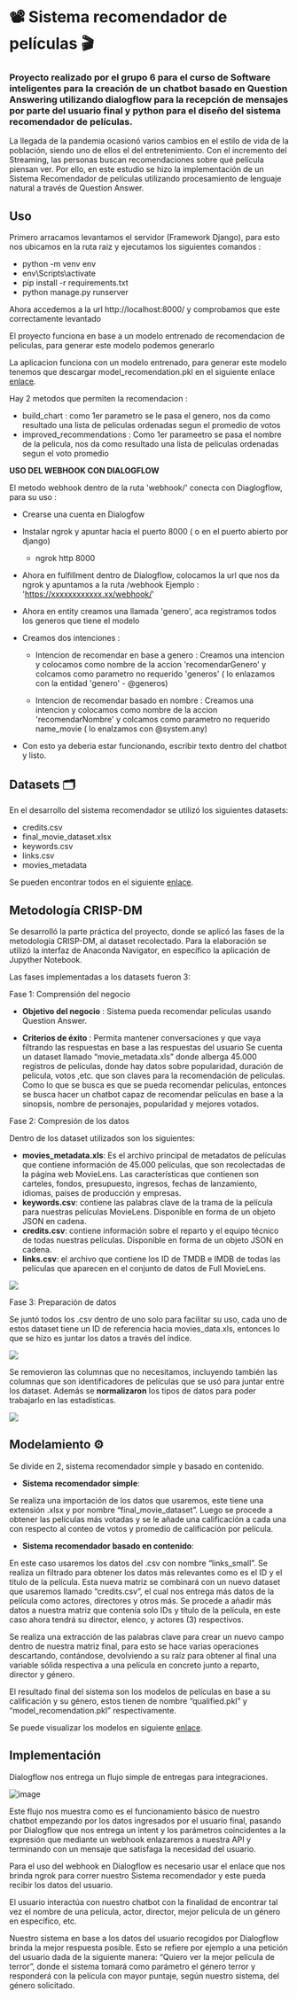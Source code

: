 # 📽 Sistema recomendador de películas 🎬

### Proyecto realizado por el grupo 6 para el curso de Software inteligentes para la creación de un chatbot basado en Question Answering utilizando dialogflow para la recepción de mensajes por parte del usuario final y python para el diseño del sistema recomendador de películas. 

La llegada de la pandemia ocasionó varios cambios en el estilo de vida de la población, siendo uno de ellos el del entretenimiento. Con el incremento del Streaming, las personas buscan recomendaciones sobre qué película piensan ver. Por ello, en este estudio se hizo la implementación de un Sistema Recomendador de películas utilizando procesamiento de lenguaje natural a través de Question Answer.


## Uso 

Primero arracamos levantamos el servidor (Framework Django), para esto nos 
ubicamos en la ruta raiz y ejecutamos los siguientes comandos : 

- python -m venv env
- env\Scripts\activate
- pip install -r requirements.txt
- python manage.py runserver

Ahora accedemos a la url http://localhost:8000/ y comprobamos que este correctamente levantado

El proyecto funciona en base a un modelo entrenado de recomendacion de peliculas, para 
generar este modelo podemos generarlo

La aplicacion funciona con un modelo entrenado, para generar este modelo tenemos
que descargar model_recomendation.pkl en el siguiente enlace [enlace](https://drive.google.com/drive/folders/1CeFqm3dvBcJvoAeMjbCmmA5XtldvW2iN?usp=sharing).

Hay 2 metodos que permiten la recomendacion : 
- build_chart : como 1er parametro se le pasa el genero, nos da como resultado una lista de peliculas ordenadas segun el promedio de votos
- improved_recommendations : Como 1er parameetro se pasa el nombre de la pelicula, nos da como resultado una lista de peliculas ordenadas segun el voto promedio

**USO DEL WEBHOOK CON DIALOGFLOW**

El metodo webhook dentro de la ruta 'webhook/' conecta con Diaglogflow, para su uso :
- Crearse una cuenta en Dialogfow
- Instalar ngrok y apuntar hacia el puerto 8000 ( o en el puerto abierto por django)
    - ngrok http 8000
- Ahora en fulfillment dentro de Dialogflow, colocamos la url que nos da ngrok y apuntamos a la ruta /webhook
    Ejemplo : 'https://xxxxxxxxxxxx.xx/webhook/'
- Ahora en entity creamos una llamada 'genero', aca registramos todos los generos que tiene el modelo
- Creamos dos intenciones :
    - Intencion de recomendar en base a genero : Creamos una intencion y colocamos como nombre de la accion         'recomendarGenero' y colcamos como parametro no requerido 'generos' ( lo enlazamos con la entidad 'genero' - @generos)
    
    - Intencion de recomendar basado en nombre : Creamos una intencion y colocamos como nombre de la accion         'recomendarNombre' y colcamos como parametro no requerido name_movie ( lo enalzamos con @system.any)

- Con esto ya deberia estar funcionando, escribir texto dentro del chatbot y listo.
## Datasets 🗂

En el desarrollo del sistema recomendador se utilizó los siguientes datasets:
- credits.csv
- final_movie_dataset.xlsx
- keywords.csv
- links.csv
- movies_metadata

Se pueden encontrar todos en el siguiente [enlace](https://drive.google.com/drive/folders/1c7ooUt2F5kgw3E6kJI8OhzH9Oi_JGE9c?usp=sharing).

## Metodología CRISP-DM

Se desarrolló la parte práctica del proyecto, donde se aplicó las fases de la metodología CRISP-DM, al dataset recolectado. 
Para la elaboración se utilizó la interfaz de Anaconda Navigator, en específico la aplicación de Jupyther Notebook.

Las fases implementadas a los datasets fueron 3:

Fase 1: Comprensión del negocio

- **Objetivo del negocio** : 
Sistema pueda recomendar películas usando Question Answer.

- **Criterios de éxito** : 
Permita mantener conversaciones y que vaya filtrando las respuestas en base a las respuestas del usuario
Se cuenta un dataset llamado “movie_metadata.xls” donde alberga 45.000 registros de películas, donde hay datos sobre popularidad, duración de película, votos ,etc. que son claves para la recomendación de películas.
Como lo que se busca es que se pueda recomendar películas, entonces se busca hacer un chatbot capaz de recomendar películas en base a la sinopsis, nombre de personajes, popularidad y mejores votados.

Fase 2: Compresión de los datos 

Dentro de los dataset utilizados son los siguientes:
- **movies_metadata.xls**: Es el archivo principal de metadatos de películas que contiene información de 45.000 películas, que son recolectadas de la página web MovieLens. Las características que contienen son carteles, fondos, presupuesto, ingresos, fechas de lanzamiento, idiomas, países de producción y empresas.
- **keywords.csv**: contiene las palabras clave de la trama de la película para nuestras películas MovieLens. Disponible en forma de un objeto JSON en cadena.
- **credits.csv**: contiene información sobre el reparto y el equipo técnico de todas nuestras películas. Disponible en forma de un objeto JSON en cadena.
- **links.csv**: el archivo que contiene los ID de TMDB e IMDB de todas las películas que aparecen en el conjunto de datos de Full MovieLens.

![](https://i.postimg.cc/rpybwF2s/Imagen1.png)

Fase 3: Preparación de datos

Se juntó todos los .csv dentro de uno solo para facilitar su uso, cada uno de estos dataset tiene un ID de referencia hacia movies_data.xls, entonces lo que se hizo es juntar los datos a través del índice.

![](https://i.postimg.cc/SxTm7PrZ/Imagen2.png)

Se removieron las columnas que no necesitamos, incluyendo también las columnas que son identificadores de películas que se usó para juntar entre los dataset. Además se **normalizaron** los tipos de datos para poder trabajarlo en las estadísticas.

![](https://i.postimg.cc/Wbd81Fyh/IMAGEN3.png)

## Modelamiento ⚙

Se divide en 2, sistema recomendador simple y basado en contenido.
- **Sistema recomendador simple**:

Se realiza una importación de los datos que usaremos, este tiene una extensión .xlsx y por nombre “final_movie_dataset”. Luego se procede a obtener las películas más votadas y se le añade una calificación a cada una  con respecto al conteo de votos y promedio de calificación por película.

- **Sistema recomendador basado en contenido**:

En este caso usaremos los datos del .csv con nombre “links_small”. Se realiza un filtrado para obtener los datos más relevantes como es el ID y el título de la película. 
Esta nueva matriz se combinará con un nuevo dataset que usaremos llamado “credits.csv”, el cual nos entrega más datos de la película como actores, directores y otros más.
Se procede a añadir más datos a nuestra matriz que contenía solo IDs y título de la película, en este caso ahora tendrá su director, elenco, y actores (3) respectivos. 

Se realiza una extracción de las palabras clave para crear un nuevo campo dentro de nuestra matriz final, para esto se hace varias operaciones descartando, contándose, devolviendo a su raíz para obtener al final una variable sólida respectiva a una película en concreto junto a reparto, director y género.

El resultado final del sistema son los modelos de películas en base a su calificación y su género, estos tienen de nombre “qualified.pkl” y “model_recomendation.pkl” respectivamente. 

Se puede visualizar los modelos en siguiente [enlace](https://drive.google.com/drive/folders/1CeFqm3dvBcJvoAeMjbCmmA5XtldvW2iN?usp=sharing).

## Implementación 

Dialogflow nos entrega un flujo simple de entregas para integraciones.

![image](https://user-images.githubusercontent.com/55029565/186072495-e481f1be-40d1-4409-8041-77e9e5234bbf.png)

Este flujo nos muestra como es el funcionamiento básico de nuestro chatbot empezando por los datos ingresados por el usuario final, pasando por Dialogflow que nos entrega un intent y los parámetros coincidentes a la expresión que mediante un webhook enlazaremos a nuestra API y terminando con un mensaje que satisfaga la necesidad del usuario.

Para el uso del webhook en Dialogflow es necesario usar el enlace que nos brinda ngrok para correr nuestro Sistema recomendador y este pueda recibir los datos del usuario.

El usuario interactúa con nuestro chatbot con la finalidad de encontrar tal vez el nombre de una película, actor, director, mejor película de un género en específico, etc.

Nuestro sistema en base a los datos del usuario recogidos por Dialogflow brinda la mejor respuesta posible. Esto se refiere por ejemplo a una petición del usuario dada de la siguiente manera: “Quiero ver la mejor película de terror”, donde el sistema tomará como parámetro el género terror y responderá con la película con mayor puntaje, según nuestro sistema, del género solicitado.


